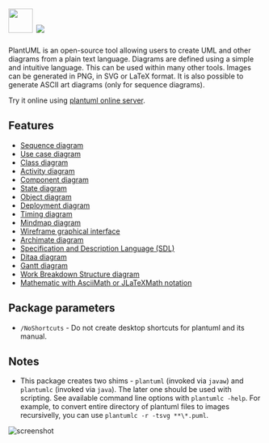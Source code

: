 # <img src="https://cdn.jsdelivr.net/gh/majkinetor/chocolatey/plantuml/icon.png" width="48" height="48"/> [![](https://img.shields.io/chocolatey/v/plantuml.svg?color=red&label=plantuml)](https://chocolatey.org/packages/plantuml)

PlantUML is an open-source tool allowing users to create UML and other diagrams from a plain text language. Diagrams are defined using a simple and intuitive language. This can be used within many other tools. Images can be generated in PNG, in SVG or LaTeX format. It is also possible to generate ASCII art diagrams (only for sequence diagrams).

Try it online using [plantuml online server](http://www.plantuml.com/plantuml).

## Features

- [Sequence diagram](http://plantuml.com/sequence.html)
- [Use case diagram](http://plantuml.com/usecase.html)
- [Class diagram](http://plantuml.com/classes.html)
- [Activity diagram](http://plantuml.com/activity2.html)
- [Component diagram](http://plantuml.com/component.html)
- [State diagram](http://plantuml.com/state.html)
- [Object diagram](http://plantuml.com/objects.html)
- [Deployment diagram](http://plantuml.com/deployment.html)
- [Timing diagram](http://plantuml.com/timing-diagram)
- [Mindmap diagram](http://plantuml.com/mindmap-diagram)
- [Wireframe graphical interface](http://plantuml.com/salt.html)
- [Archimate diagram](http://plantuml.com/timing-diagram)
- [Specification and Description Language (SDL)](http://plantuml.com/activity-diagram-beta#sdl)
- [Ditaa diagram](http://plantuml.com/ditaa)
- [Gantt diagram](http://plantuml.com/gantt-diagram)
- [Work Breakdown Structure diagram](http://plantuml.com/wbs-diagram)
- [Mathematic with AsciiMath or JLaTeXMath notation](http://plantuml.com/ascii-math)

## Package parameters

- `/NoShortcuts` - Do not create desktop shortcuts for plantuml and its manual.

## Notes

- This package creates two shims - `plantuml` (invoked via `javaw`) and `plantumlc` (invoked via `java`). The later one should be used with scripting. See available command line options with `plantumlc -help`. For example, to convert entire directory of plantuml files to images recursivelly, you can use `plantumlc -r -tsvg **\*.puml`.

![screenshot](https://cdn.rawgit.com/majkinetor/chocolatey/master/plantuml/screenshot.png)
